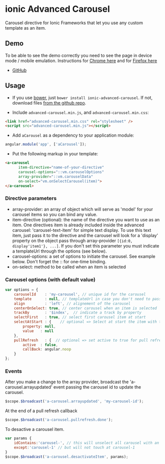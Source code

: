 # ionic Advanced Carousel
Carousel directive for Ionic Frameworks that let you use any custom template as an item.

## Demo
To be able to see the demo correctly you need to see the page in device mode / mobile emulation. Instructions for
        [Chrome here](https://developer.chrome.com/devtools/docs/device-mode) and for [Firefox here](https://developer.mozilla.org/en/docs/Tools/Responsive_Design_View)
  - [GitHub](http://sebelga.github.io/ionic-advanced-carousel/demo)

## Usage

  - If you use [bower](http://bower.io/), just `bower install ionic-advanced-carousel`. If not, download files [from the github repo](./dist).

  - Include `advanced-carousel.min.js`, and `advanced-carousel.min.css`:
  ```html
  <link href="advanced-carousel.min.css" rel="stylesheet" />
  <script src="advanced-carousel.min.js"></script>
  ```
  - Add `aCarousel` as a dependency to your application module:
  ```js
  angular.module('app', ['aCarousel']);
  ```
  
  - Put the following markup in your template:
  ```html
  <a-carousel
        item-directive="name-of-your-directive"
        carousel-options="::vm.carouselOptions"
        array-provider="::vm.carouselData"
        on-select="vm.onSelectCarousel(item)">
  </a-carousel>
  ```
  
### Directive parameters
- array-provider: an array of object which will serve as 'model' for your carousel items so you can bind any value.
- item-directive (optional): the name of the directive you want to use as an item.
  One directives item is already included inside the advanced carousel: 'carousel-text-item' for simple text display. To use this text item, just pass it to the directive and the carousel will look for a 'display' property on the object pass through array-provider `[{id:0, display'item1'}, ...]`.
If you don't set this parameter you must indicate a templateUrl through the options (see below).
- carousel-options: a set of options to initiate the carousel. See example below. Don't forget the :: for one-time binding.
- on-select: method to be called when an item is selected
  
### Carousel options (with default value)
```js
var options = {
    carouselId    : 'my-carousel', // unique id for the carousel
    template      : null, // templateUrl in case you don't need to pass a directive but just a html view
    align         : 'left', // alignement of the carousel
    centerOnSelect: true, // center carousel when an item is selected
    trackBy       : '$index',  // indicate a track by property
    selectFirst   : true, // select first carousel item at start
    selectAtStart : {    // optional => Select at start the item with the property (string) with value passed
        property: null,
        value   : null
    },
    pullRefresh   : {  // optional => set active to true for pull refresh passing a callBack
        active  : false,
        callBack: angular.noop
    }
};
```
### Events
After you make a change to the array provider, broadcast the 'a-carousel.arrayupdated' event passing the carousel id to update the carousel.

 ```js
 $scope.$broadcast('a-carousel.arrayupdated', 'my-carousel-id');
 ```
At the end of a pull refresh callback
```js
$scope.$broadcast('a-carousel.pullrefresh.done');
```
To desactive a carousel item.
```js
var params {
    idContains:'carousel-', // this will unselect all carousel with an id that contains "carousel-" (ex: carousel-1, carousel-2, carousel-3)
    except:'carousel-1' // but will not touch at carousel-1
}
$scope.$broadcast('a-carousel.desactivateItem', params);
```
